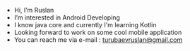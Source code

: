 - Hi, I’m Ruslan
- I’m interested in Android Developing
- I know java core and currently I'm learning Kotlin
- Looking forward to work on some cool mobile application
- You can reach me via e-mail : turubaevruslan@gmail.com
